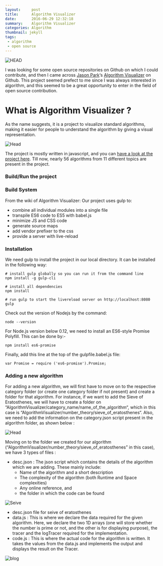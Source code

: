 ```yaml
---
layout:     post
title:      Algorithm Visualizer
date:       2016-06-29 12:32:18
summary:    Algorithm Visualizer
categories: Algorithm
thumbnail: jekyll
tags:
 - algorithm
 - open source
---
```


![HEAD](https://rudranilbasublog.files.wordpress.com/2016/06/algo_viz1.gif)

I was looking for some open source repositories on Github on which I could contribute, and then I came across [Jason Park](https://github.com/parkjs814)‘s [Algorithm Visualizer](https://github.com/parkjs814/AlgorithmVisualizer) on Github. This project seemed prefect to me since I was always interested in algorithm, and this seemed to be a great opportunity to enter in the field of open source contribution.

# What is Algorithm Visualizer ?

As the name suggests, it is a project to visualize standard algorithms, making it easier for people to understand the algorithm by giving a visual representation.

![Head](https://rudranilbasublog.files.wordpress.com/2016/06/algo_viz.gif)

The project is mostly written in javascript, and you can [have a look at the project here](https://github.com/parkjs814/AlgorithmVisualizer). Till now, nearly 56 algorithms from 11 different topics are present in the project.

### Build/Run the project

### Build System 

From the wiki of Algorithm Visualizer:
Our project uses gulp to:

* combine all individual modules into a single file
* transpile ES6 code to ES5 with babel.js
* minimize JS and CSS code
* generate source maps
* add vendor prefixer to the css
* provide a server with live-reload


### Installation

We need gulp to install the project in our local directory. It can be installed in the following way:

```
# install gulp globally so you can run it from the command line
npm install -g gulp-cli

# install all dependencies
npm install

# run gulp to start the livereload server on http://localhost:8080 
gulp
```

Check out the version of Nodejs by the command:

```
node --version
```

For Node.js version below 0.12, we need to install an ES6-style Promise Polyfill. This can be done by:-

```
npm install es6-promise
```

Finally, add this line at the top of the gulpfile.babel.js file:

```
var Promise = require ('es6-promise').Promise;
```

### Adding a new algorithm

For adding a new algorithm, we will first have to move on to the respective category folder (or create one category folder if not present) and create a folder for that algorithm. For instance, if we want to add the Sieve of Eratosthenes,  we will have to create a folder on “AlgorithmVisualizer/category_name/name_of_the_algorithm“, which in this case is “AlgorithmVisualizer/number_theory/sieve_of_eratosthenes“. Also, we need to add the information on the category.json script present in the algorithm folder, as shown below :

![Head](https://rudranilbasublog.files.wordpress.com/2016/06/seive_category.jpg)

Moving on to the folder we created for our algorithm  (“AlgorithmVisualizer/number_theory/sieve_of_eratosthenes” in this case), we have 3 types of files :

* desc.json : The json script which contains the details of the algorithm which we are adding. These mainly include:
  - Name of  the algorithm and a short description
  - The complexity of the algorithm (both Runtime and Space complexities)
  - Any online reference, and
  - the folder in which the code can be found

![Seive](https://rudranilbasublog.files.wordpress.com/2016/06/seive_desc.jpg)

- desc.json file for seive of eratosthenes
- data.js : This is where we declare the data required for the given algorithm. Here, we declare the two 1D arrays (one will store whether the number is prime or not, and the other is for displaying purpose), the tracer and the logTracer required for the implementation.
- code.js : This is where the actual code for the algorithm is written. It takes the values from the data.js and implements the output and displays the result on the Tracer.

![blog](https://rudranilbasublog.files.wordpress.com/2016/06/seive_blog.jpg?w=736)
